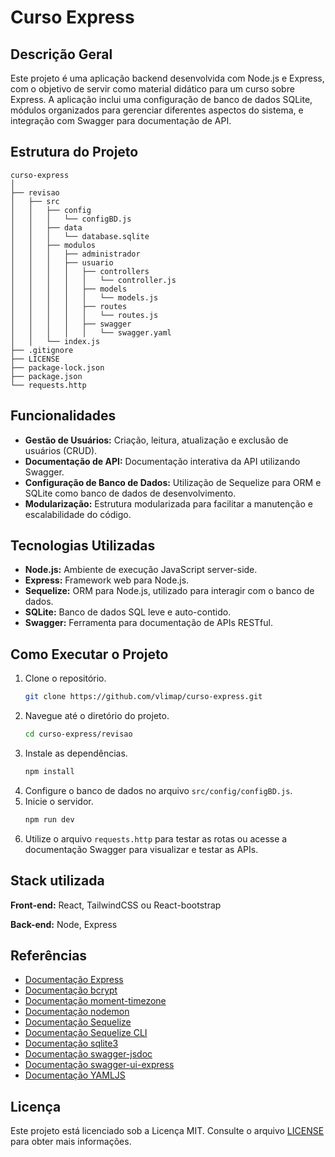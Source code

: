 # Curso Express

## Descrição Geral
Este projeto é uma aplicação backend desenvolvida com Node.js e Express, com o objetivo de servir como material didático para um curso sobre Express. A aplicação inclui uma configuração de banco de dados SQLite, módulos organizados para gerenciar diferentes aspectos do sistema, e integração com Swagger para documentação de API.

## Estrutura do Projeto
```
curso-express
│
├── revisao
│   ├── src
│   │   ├── config
│   │   │   └── configBD.js
│   │   ├── data
│   │   │   └── database.sqlite
│   │   ├── modulos
│   │   │   ├── administrador
│   │   │   ├── usuario
│   │   │   │   ├── controllers
│   │   │   │   │   └── controller.js
│   │   │   │   ├── models
│   │   │   │   │   └── models.js
│   │   │   │   ├── routes
│   │   │   │   │   └── routes.js
│   │   │   │   ├── swagger
│   │   │   │   │   └── swagger.yaml
│   │   └── index.js
├── .gitignore
├── LICENSE
├── package-lock.json
├── package.json
└── requests.http
```

## Funcionalidades
- **Gestão de Usuários:** Criação, leitura, atualização e exclusão de usuários (CRUD).
- **Documentação de API:** Documentação interativa da API utilizando Swagger.
- **Configuração de Banco de Dados:** Utilização de Sequelize para ORM e SQLite como banco de dados de desenvolvimento.
- **Modularização:** Estrutura modularizada para facilitar a manutenção e escalabilidade do código.

## Tecnologias Utilizadas
- **Node.js:** Ambiente de execução JavaScript server-side.
- **Express:** Framework web para Node.js.
- **Sequelize:** ORM para Node.js, utilizado para interagir com o banco de dados.
- **SQLite:** Banco de dados SQL leve e auto-contido.
- **Swagger:** Ferramenta para documentação de APIs RESTful.

## Como Executar o Projeto
1. Clone o repositório.
   ```sh
   git clone https://github.com/vlimap/curso-express.git
   ```
2. Navegue até o diretório do projeto.
   ```sh
   cd curso-express/revisao
   ```
3. Instale as dependências.
   ```sh
   npm install
   ```
4. Configure o banco de dados no arquivo `src/config/configBD.js`.
5. Inicie o servidor.
   ```sh
   npm run dev
   ```
6. Utilize o arquivo `requests.http` para testar as rotas ou acesse a documentação Swagger para visualizar e testar as APIs.


## Stack utilizada

**Front-end:** React, TailwindCSS ou React-bootstrap

**Back-end:** Node, Express

## Referências

- [Documentação Express](https://expressjs.com/pt-br/)
- [Documentação bcrypt](https://www.npmjs.com/package/bcrypt)
- [Documentação moment-timezone](https://momentjs.com/timezone/)
- [Documentação nodemon](https://www.npmjs.com/package/nodemon)
- [Documentação Sequelize](https://sequelize.org/)
- [Documentação Sequelize CLI](https://github.com/sequelize/cli)
- [Documentação sqlite3](https://www.npmjs.com/package/sqlite3)
- [Documentação swagger-jsdoc](https://www.npmjs.com/package/swagger-jsdoc)
- [Documentação swagger-ui-express](https://www.npmjs.com/package/swagger-ui-express)
- [Documentação YAMLJS](https://www.npmjs.com/package/yamljs)

## Licença
Este projeto está licenciado sob a Licença MIT. Consulte o arquivo [LICENSE](./LICENSE) para obter mais informações.


